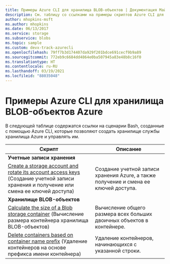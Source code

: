 ```yaml
---
title: Примеры Azure CLI для хранилища BLOB-объектов | Документация Майкрософт
description: См. таблицу со ссылками на примеры скриптов Azure CLI для работы с Хранилищем BLOB-объектов Azure, например для создания учетной записи хранения, удаления контейнеров с определенным префиксом и много другого.
author: mhopkins-msft
ms.author: mhopkins
ms.date: 06/13/2017
ms.service: storage
ms.subservice: blobs
ms.topic: sample
ms.custom: devx-track-azurecli
ms.openlocfilehash: 79ff7b3d174407da929f201bdce691cecf9b9a89
ms.sourcegitcommit: 772eb9c6684dd4864e0ba507945a83e48b8c16f0
ms.translationtype: HT
ms.contentlocale: ru-RU
ms.lasthandoff: 03/19/2021
ms.locfileid: "88035048"
---
```

# <a name="azure-cli-samples-for-azure-blob-storage"></a>Примеры Azure CLI для хранилища BLOB-объектов Azure

В следующей таблице содержатся ссылки на сценарии Bash, созданные с помощью Azure CLI, которые позволяют создать хранилище службы хранилища Azure и управлять им.

| Скрипт | Описание |
|---|---|
|**Учетные записи хранения**||
| [Create a storage account and rotate its account access keys](../scripts/storage-common-rotate-account-keys-cli.md?toc=%2fcli%2fazure%2ftoc.json) (Создание учетной записи хранения и получение или смена ее ключей доступа) | Создание учетной записи хранения Azure, а также получение и смена ее ключей доступа. |
|**Хранилище BLOB-объектов**||
| [Calculate the size of a Blob storage container](../scripts/storage-blobs-container-calculate-size-cli.md?toc=%2fcli%2fazure%2ftoc.json) (Вычисление размера контейнера хранилища BLOB-объектов) | Вычисление общего размера всех больших двоичных объектов в контейнере. |
| [Delete containers based on container name prefix](../scripts/storage-blobs-container-delete-by-prefix-cli.md?toc=%2fcli%2fazure%2ftoc.json) (Удаление контейнеров на основе префикса имени контейнера) | Удаление контейнеров, начинающихся с указанной строки. |
